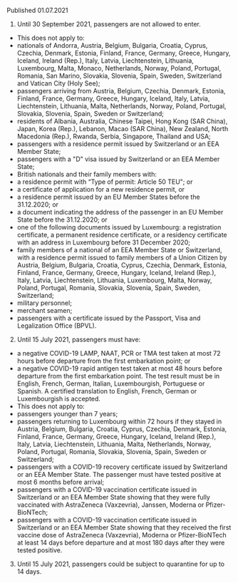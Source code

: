 Published 01.07.2021
1. Until 30 September 2021, passengers are not allowed to enter.
- This does not apply to:
- nationals of Andorra, Austria, Belgium, Bulgaria, Croatia, Cyprus, Czechia, Denmark, Estonia, Finland, France, Germany, Greece, Hungary, Iceland, Ireland (Rep.), Italy, Latvia, Liechtenstein, Lithuania, Luxembourg, Malta, Monaco, Netherlands, Norway, Poland, Portugal, Romania, San Marino, Slovakia, Slovenia, Spain, Sweden, Switzerland and Vatican City (Holy See);
- passengers arriving from Austria, Belgium, Czechia, Denmark, Estonia, Finland, France, Germany, Greece, Hungary, Iceland, Italy, Latvia, Liechtenstein, Lithuania, Malta, Netherlands, Norway, Poland, Portugal, Slovakia, Slovenia, Spain, Sweden or Switzerland;
- residents of Albania, Australia, Chinese Taipei, Hong Kong (SAR China), Japan, Korea (Rep.), Lebanon, Macao (SAR China), New Zealand, North Macedonia (Rep.), Rwanda, Serbia, Singapore, Thailand and USA;
- passengers with a residence permit issued by Switzerland or an EEA Member State;
- passengers with a "D" visa issued by Switzerland or an EEA Member State;
- British nationals and their family members with:
- a residence permit with “Type of permit: Article 50 TEU"; or
- a certificate of application for a new residence permit, or 
- a residence permit issued by an EU Member States before the 31.12.2020; or
- a document indicating the address of the passenger in an EU Member State before the 31.12.2020; or
- one of the following documents issued by Luxembourg: a registration certificate, a permanent residence certificate, or a residency certificate with an address in Luxembourg before 31 December 2020;
- family members of a national of an EEA Member State or Switzerland, with a residence permit issued to family members of a Union Citizen by Austria, Belgium, Bulgaria, Croatia, Cyprus, Czechia, Denmark, Estonia, Finland, France, Germany, Greece, Hungary, Iceland, Ireland (Rep.), Italy, Latvia, Liechtenstein, Lithuania, Luxembourg, Malta, Norway, Poland, Portugal, Romania, Slovakia, Slovenia, Spain, Sweden, Switzerland;
- military personnel;
- merchant seamen;
- passengers with a certificate issued by the Passport, Visa and Legalization Office (BPVL).
2. Until 15 July 2021, passengers must have:
- a negative COVID-19 LAMP, NAAT, PCR or TMA test taken at most 72 hours before departure from the first embarkation point; or
- a negative COVID-19 rapid antigen test taken at most 48 hours before departure from the first embarkation point.
The test result must be in English, French, German, Italian, Luxembourgish, Portuguese or Spanish. A certified translation to English, French, German or Luxembourgish is accepted.
- This does not apply to:
- passengers younger than 7 years;
- passengers returning to Luxembourg within 72 hours if they stayed in Austria, Belgium, Bulgaria, Croatia, Cyprus, Czechia, Denmark, Estonia, Finland, France, Germany, Greece, Hungary, Iceland, Ireland (Rep.), Italy, Latvia, Liechtenstein, Lithuania, Malta, Netherlands, Norway, Poland, Portugal, Romania, Slovakia, Slovenia, Spain, Sweden or Switzerland; 
- passengers with a COVID-19 recovery certificate issued by Switzerland or an EEA Member State. The passenger must have tested positive at most 6 months before arrival;
- passengers with a COVID-19 vaccination certificate issued in Switzerland or an EEA Member State showing that they were fully vaccinated with AstraZeneca (Vaxzevria), Janssen, Moderna or Pfizer-BioNTech;
- passengers with a COVID-19 vaccination certificate issued in Switzerland or an EEA Member State showing that they received the first vaccine dose of AstraZeneca (Vaxzevria), Moderna or Pfizer-BioNTech at least 14 days before departure and at most 180 days after they were tested positive.
3. Until 15 July 2021, passengers could be subject to quarantine for up to 14 days.

